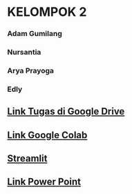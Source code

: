 # KELOMPOK 2 
### Adam Gumilang
### Nursantia
### Arya Prayoga
### Edly

## [Link Tugas di Google Drive](https://drive.google.com/drive/folders/1h078y3f5k2VuHMGDe6C6pGqgsaXYN5wa?usp=sharing)

## [Link Google Colab](https://colab.research.google.com/drive/1S-u0e0MrRUpws2PBh6IDBse05LWLcgOy?usp=sharing)

## [Streamlit](https://projectmachinelearning.streamlit.app/)

## [Link Power Point](https://www.canva.com/design/DAGqqApTVsc/XQ43kbTXXsgFzNXz1Sh-Gg/edit?utm_content=DAGqqApTVsc&utm_campaign=designshare&utm_medium=link2&utm_source=sharebutton)